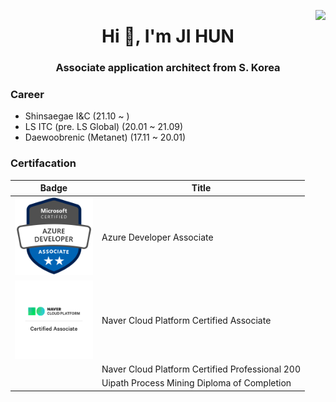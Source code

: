 <a href="https://hits.seeyoufarm.com"><img src="https://hits.seeyoufarm.com/api/count/incr/badge.svg?url=https%3A%2F%2Fgithub.com%2Fshblue21%2Fhit-counter&count_bg=%2379C83D&title_bg=%23555555&icon=&icon_color=%23E7E7E7&title=hits&edge_flat=false" align="right"/></a>

<h1 align="center">Hi 👋, I'm JI HUN</h1>
<h3 align="center">Associate application architect from S. Korea</h3>

### Career
- Shinsaegae I&C  (21.10 ~ )
- LS ITC (pre. LS Global) (20.01 ~ 21.09)
- Daewoobrenic (Metanet) (17.11 ~ 20.01)

### Certifacation

| Badge | Title |
|-------|-------|
| <a href="https://www.credly.com/badges/90bd4c1c-2a46-4e0c-8990-0d89635b33e0/public_url"><img src="https://raw.githubusercontent.com/shblue21/shblue21/main/microsoft-certified-azure-developer-associate.1.png" width="125"/></a> | Azure Developer Associate |
| <img src="https://raw.githubusercontent.com/shblue21/shblue21/main/NCA.png" width="125"/> | Naver Cloud Platform Certified Associate|
|  | Naver Cloud Platform Certified Professional 200 |
|  | Uipath Process Mining Diploma of Completion |


<!--
**shblue21/shblue21** is a ✨ _special_ ✨ repository because its `README.md` (this file) appears on your GitHub profile.

Here are some ideas to get you started:

- 🔭 I’m currently working on ...
- 🌱 I’m currently learning ...
- 👯 I’m looking to collaborate on ...
- 🤔 I’m looking for help with ...
- 💬 Ask me about ...
- 📫 How to reach me: ...
- 😄 Pronouns: ...
- ⚡ Fun fact: ...
-->
